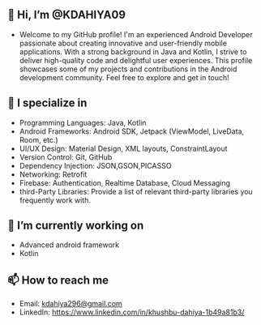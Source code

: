 ## 👋 Hi, I’m @KDAHIYA09 
- Welcome to my GitHub profile! I'm an experienced Android Developer passionate about creating innovative and user-friendly mobile applications. With a strong background in Java and Kotlin, I strive to deliver high-quality code and delightful user experiences. This profile showcases some of my projects and contributions in the Android development community. Feel free to explore and get in touch!

## 👀 I specialize in
- Programming Languages: Java, Kotlin
- Android Frameworks: Android SDK, Jetpack (ViewModel, LiveData, Room, etc.)
- UI/UX Design: Material Design, XML layouts, ConstraintLayout
- Version Control: Git, GitHub
- Dependency Injection: JSON,GSON,PICASSO 
- Networking: Retrofit
- Firebase: Authentication, Realtime Database, Cloud Messaging
- third-Party Libraries: Provide a list of relevant third-party libraries you frequently work with.

## 🌱 I’m currently working on
- Advanced android framework 
- Kotlin

## 📫 How to reach me 
- Email: kdahiya296@gmail.com 
- LinkedIn: https://www.linkedin.com/in/khushbu-dahiya-1b49a81b3/

<!---
KDAHIYA09/KDAHIYA09 is a ✨ special ✨ repository because its `README.md` (this file) appears on your GitHub profile.
You can click the Preview link to take a look at your changes.
--->
